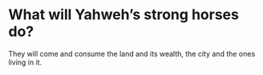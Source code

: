 # What will Yahweh’s strong horses do?

They will come and consume the land and its wealth, the city and the ones living in it.
